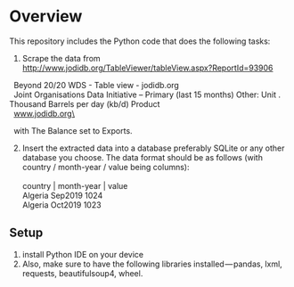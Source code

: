 # Overview

This repository includes the Python code that does the following tasks:

1) Scrape the data from http://www.jodidb.org/TableViewer/tableView.aspx?ReportId=93906  

  &nbsp;&nbsp;Beyond 20/20 WDS - Table view - jodidb.org\
  &nbsp;&nbsp;Joint Organisations Data Initiative – Primary (last 15 months) Other: Unit . Thousand Barrels per day (kb/d) Product\
  &nbsp;&nbsp;www.jodidb.org\

 &nbsp;&nbsp;with The Balance set to Exports.

2) Insert the extracted data into a database preferably SQLite or any other database you choose. The data format should be as follows (with 
  country / month-year / value being columns):\
\
    country | month-year | value\
    Algeria   Sep2019      1024\
    Algeria   Oct2019      1023

## Setup
1. install Python IDE on your device
2. Also, make sure to have the following libraries installed — pandas, lxml, requests, beautifulsoup4, wheel.
